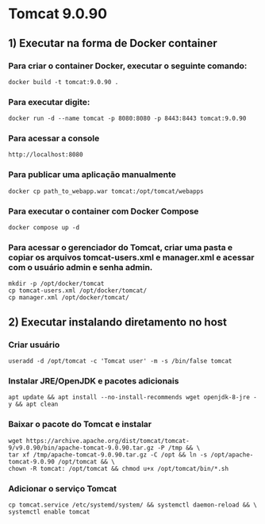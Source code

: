 # Tomcat 9.0.90

## 1) Executar na forma de Docker container

### Para criar o container Docker, executar o seguinte comando:
	docker build -t tomcat:9.0.90 .

### Para executar digite:
	docker run -d --name tomcat -p 8080:8080 -p 8443:8443 tomcat:9.0.90  

### Para acessar a console
	http://localhost:8080

### Para publicar uma aplicação manualmente 
	docker cp path_to_webapp.war tomcat:/opt/tomcat/webapps

### Para executar o container com Docker Compose
	docker compose up -d

### Para acessar o gerenciador do Tomcat, criar uma pasta e copiar os arquivos tomcat-users.xml e manager.xml e acessar com o usuário admin e senha admin.
	mkdir -p /opt/docker/tomcat
	cp tomcat-users.xml /opt/docker/tomcat/
	cp manager.xml /opt/docker/tomcat/

## 2) Executar instalando diretamento no host
 
### Criar usuário
	useradd -d /opt/tomcat -c 'Tomcat user' -m -s /bin/false tomcat
### Instalar JRE/OpenJDK e pacotes adicionais
	apt update && apt install --no-install-recommends wget openjdk-8-jre -y && apt clean
### Baixar o pacote do Tomcat e instalar
	wget https://archive.apache.org/dist/tomcat/tomcat-9/v9.0.90/bin/apache-tomcat-9.0.90.tar.gz -P /tmp && \
	tar xf /tmp/apache-tomcat-9.0.90.tar.gz -C /opt && ln -s /opt/apache-tomcat-9.0.90 /opt/tomcat && \
	chown -R tomcat: /opt/tomcat && chmod u+x /opt/tomcat/bin/*.sh
### Adicionar o serviço Tomcat
	cp tomcat.service /etc/systemd/system/ && systemctl daemon-reload && \
	systemctl enable tomcat
